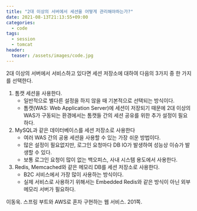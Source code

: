 ```yaml
---
title: "2대 이상의 서버에서 세션을 어떻게 관리해야하는가?"
date: 2021-08-13T21:13:55+09:00
categories:
  - code
tags:
  - session
  - tomcat
header:
  teaser: /assets/images/code.jpg
---
```


2대 이상의 서버에서 서비스하고 있다면 세션 저장소에 대하여 다음의 3가지 중 한 가지를 선택한다. 

1. 톰캣 세션을 사용한다.
   * 일반적으로 별다른 설정을 하지 않을 때 기본적으로 선택되는 방식이다.
   * 톰캣(WAS: Web Application Server)에 세션이 저장되기 때문에 2대 이상의 WAS가 구동되는 환경에서는 톰캣들 간의 세션 공유를 위한 추가 설정이 필요하다. 
2. MySQL과 같은 데이터베이스를 세션 저장소로 사용한다
   * 여러 WAS 간의 공용 세션을 사용할 수 있는 가장 쉬운 방법이다.
   * 많은 설정이 필요없지만, 로그인 요청마다 DB IO가 발생하여 성능상 이슈가 발생할 수 있다.
   * 보통 로그인 요청이 많이 없는 백오피스, 사내 시스템 용도에서 사용한다.
3. Redis, Memcached와 같은 메모리 DB를 세션 저장소로 사용한다. 
   * B2C 서비스에서 가장 많이 사용하는 방식이다.
   * 실제 서비스로 사용하기 위해서는 Embedded Redis와 같은 방식이 아닌 외부 메모리 서버가 필요하다. 

이동욱. 스프링 부트와 AWS로 혼자 구현하는 웹 서비스. 201쪽.